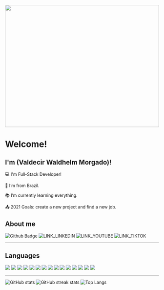 
<img src="https://vwmtecnologias.com.br/wp-content/uploads/2023/09/banner-1.jpg" width="100%" height="400" />

# Welcome!

## I'm (Valdecir Waldhelm Morgado)!

:computer: I'm Full-Stack Developer!

:house_with_garden: I’m from Brazil.

:books: I’m currently learning everything.

:outbox_tray: 2021 Goals: create a new project and find a new job.


## About me

[![Github Badge](https://img.shields.io/badge/GitHub-100000?style=for-the-badge&logo=github&logoColor=white)](https://github.com/ValdecirWaldhelm) [![LINK_LINKEDIN](https://img.shields.io/badge/LinkedIn-0077B5?style=for-the-badge&logo=linkedin&logoColor=white)](https://www.linkedin.com/in/valdecir-waldhelm-morgado/) [![LINK_YOUTUBE](https://img.shields.io/badge/YouTube-FF0000?style=for-the-badge&logo=youtube&logoColor=white)](https://www.youtube.com/@devgamercode) [![LINK_TIKTOK](https://img.shields.io/badge/TikTok-000000?style=for-the-badge&logo=tiktok&logoColor=white)](https://www.tiktok.com/@devgamercode)

----------------------------------------------------------------------------------

## Languages

![](https://img.shields.io/badge/HTML5-E34F26?style=for-the-badge&logo=html5&logoColor=white) ![](https://img.shields.io/badge/CSS3-1572B6?style=for-the-badge&logo=css3&logoColor=white) ![](https://img.shields.io/badge/Bootstrap-563D7C?style=for-the-badge&logo=bootstrap&logoColor=white) ![](https://img.shields.io/badge/JavaScript-323330?style=for-the-badge&logo=javascript&logoColor=F7DF1E) ![](https://img.shields.io/badge/jQuery-0769AD?style=for-the-badge&logo=jquery&logoColor=white) ![](https://img.shields.io/badge/Joomla-5091CD?style=for-the-badge&logo=joomla&logoColor=white) ![](https://img.shields.io/badge/Wordpress-21759B?style=for-the-badge&logo=wordpress&logoColor=white) ![](https://img.shields.io/badge/PHP-777BB4?style=for-the-badge&logo=php&logoColor=white) ![](https://img.shields.io/badge/MySQL-005C84?style=for-the-badge&logo=mysql&logoColor=white) ![](https://img.shields.io/badge/React-20232A?style=for-the-badge&logo=react&logoColor=61DAFB) ![](https://img.shields.io/badge/Node%20js-339933?style=for-the-badge&logo=nodedotjs&logoColor=white) ![](https://img.shields.io/badge/MongoDB-4EA94B?style=for-the-badge&logo=mongodb&logoColor=white) ![](https://img.shields.io/badge/Insomnia-5849be?style=for-the-badge&logo=Insomnia&logoColor=white) ![](https://img.shields.io/badge/-Bubble%20IO-4285F4?style=for-the-badge&logo=B&logoColor=white) ![](https://img.shields.io/badge/FluterFlow-543DE0?style=for-the-badge&logo=F&logoColor=white) 

----------------------------------------------------------------------------------

![GitHub stats](https://github-readme-stats.vercel.app/api?username=ValdecirWaldhelm&show_icons=true) ![GitHub streak stats](https://github-readme-streak-stats.herokuapp.com/?user=ValdecirWaldhelm) ![Top Langs](https://github-readme-stats.vercel.app/api/top-langs/?username=ValdecirWaldhelm)


